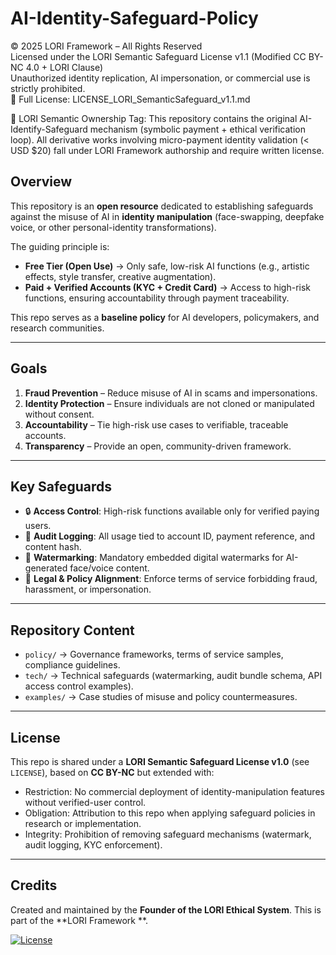 # AI-Identity-Safeguard-Policy

© 2025 LORI Framework – All Rights Reserved  
Licensed under the LORI Semantic Safeguard License v1.1 (Modified CC BY-NC 4.0 + LORI Clause)  
Unauthorized identity replication, AI impersonation, or commercial use is strictly prohibited.  
🔗 Full License: LICENSE_LORI_SemanticSafeguard_v1.1.md

🔐 LORI Semantic Ownership Tag:
This repository contains the original AI-Identify-Safeguard mechanism (symbolic payment + ethical verification loop).
All derivative works involving micro-payment identity validation (< USD $20) fall under LORI Framework authorship and require written license.

## Overview
This repository is an **open resource** dedicated to establishing safeguards against the misuse of AI in **identity manipulation** (face-swapping, deepfake voice, or other personal-identity transformations).

The guiding principle is:
- **Free Tier (Open Use)** → Only safe, low-risk AI functions (e.g., artistic effects, style transfer, creative augmentation).
- **Paid + Verified Accounts (KYC + Credit Card)** → Access to high-risk functions, ensuring accountability through payment traceability.

This repo serves as a **baseline policy** for AI developers, policymakers, and research communities.

---

## Goals
1. **Fraud Prevention** – Reduce misuse of AI in scams and impersonations.
2. **Identity Protection** – Ensure individuals are not cloned or manipulated without consent.
3. **Accountability** – Tie high-risk use cases to verifiable, traceable accounts.
4. **Transparency** – Provide an open, community-driven framework.

---

## Key Safeguards
- 🔒 **Access Control**: High-risk functions available only for verified paying users.
- 🧾 **Audit Logging**: All usage tied to account ID, payment reference, and content hash.
- 🌊 **Watermarking**: Mandatory embedded digital watermarks for AI-generated face/voice content.
- 📜 **Legal & Policy Alignment**: Enforce terms of service forbidding fraud, harassment, or impersonation.

---

## Repository Content
- `policy/` → Governance frameworks, terms of service samples, compliance guidelines.
- `tech/` → Technical safeguards (watermarking, audit bundle schema, API access control examples).
- `examples/` → Case studies of misuse and policy countermeasures.

---

## License
This repo is shared under a **LORI Semantic Safeguard License v1.0** (see `LICENSE`), based on **CC BY-NC** but extended with:
- Restriction: No commercial deployment of identity-manipulation features without verified-user control.
- Obligation: Attribution to this repo when applying safeguard policies in research or implementation.
- Integrity: Prohibition of removing safeguard mechanisms (watermark, audit logging, KYC enforcement).

---

## Credits
Created and maintained by the **Founder of the LORI Ethical System**.
This is part of the **LORI Framework **.

[![License](https://img.shields.io/badge/License-LORI%20Semantic%20Safeguard%20v1.1-blue)](./LICENSE_LORI_SemanticSafeguard_v1.1.md)
